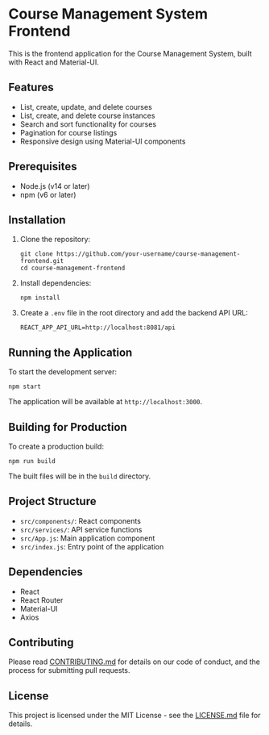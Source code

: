 # Course Management System Frontend

This is the frontend application for the Course Management System, built with React and Material-UI.

## Features

- List, create, update, and delete courses
- List, create, and delete course instances
- Search and sort functionality for courses
- Pagination for course listings
- Responsive design using Material-UI components

## Prerequisites

- Node.js (v14 or later)
- npm (v6 or later)

## Installation

1. Clone the repository:
   ```
   git clone https://github.com/your-username/course-management-frontend.git
   cd course-management-frontend
   ```

2. Install dependencies:
   ```
   npm install
   ```

3. Create a `.env` file in the root directory and add the backend API URL:
   ```
   REACT_APP_API_URL=http://localhost:8081/api
   ```

## Running the Application

To start the development server:

```
npm start
```

The application will be available at `http://localhost:3000`.

## Building for Production

To create a production build:

```
npm run build
```

The built files will be in the `build` directory.

## Project Structure

- `src/components/`: React components
- `src/services/`: API service functions
- `src/App.js`: Main application component
- `src/index.js`: Entry point of the application

## Dependencies

- React
- React Router
- Material-UI
- Axios

## Contributing

Please read [CONTRIBUTING.md](CONTRIBUTING.md) for details on our code of conduct, and the process for submitting pull requests.

## License

This project is licensed under the MIT License - see the [LICENSE.md](LICENSE.md) file for details.